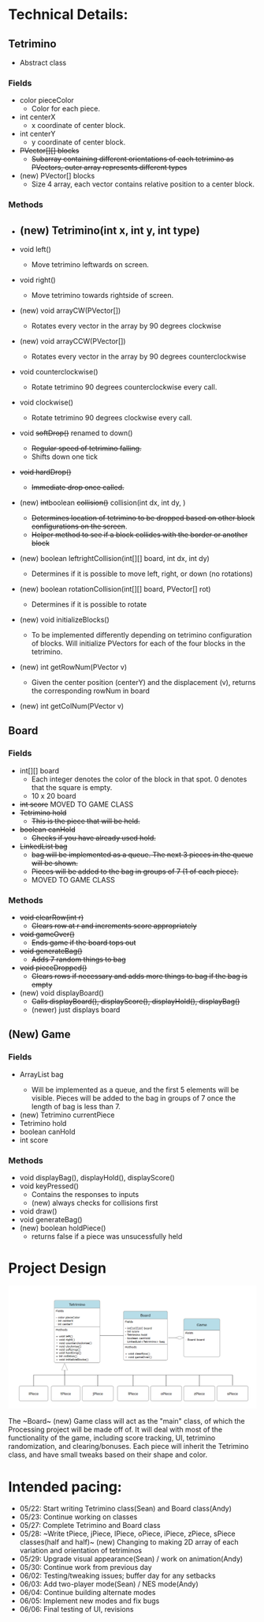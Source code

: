
# Technical Details:

## Tetrimino
- Abstract class
### Fields
- color pieceColor
  - Color for each piece.
- int centerX
  - x coordinate of center block.
- int centerY
  - y coordinate of center block.
- ~~PVector[][] blocks~~
  - ~~Subarray containing different orientations of each tetrimino as PVectors, outer array represents different types~~
- (new) PVector[] blocks
  - Size 4 array, each vector contains relative position to a center block.

### Methods
- (new) Tetrimino(int x, int y, int type)
  - 
- void left()
  - Move tetrimino leftwards on screen.
- void right()
  - Move tetrimino towards rightside of screen.
- (new) void arrayCW(PVector[]) 
  - Rotates every vector in the array by 90 degrees clockwise
- (new) void arrayCCW(PVector[])
  - Rotates every vector in the array by 90 degrees counterclockwise
- void counterclockwise()
  - Rotate tetrimino 90 degrees counterclockwise every call.
- void clockwise()
  - Rotate tetrimino 90 degrees clockwise every call.
- void ~~softDrop()~~ renamed to down()
  - ~~Regular speed of tetrimino falling.~~
  - Shifts down one tick
- ~~void hardDrop()~~
  - ~~Immediate drop once called.~~
- (new) ~~int~~boolean ~~collision()~~ collision(int dx, int dy, )
  - ~~Determines location of tetrimino to be dropped based on other block configurations on the screen~~.
  - ~~Helper method to see if a block collides with the border or another block~~
- (new) boolean leftrightCollision(int[][] board, int dx, int dy) 
  - Determines if it is possible to move left, right, or down (no rotations)
- (new) boolean rotationCollision(int[][] board, PVector[] rot)
  - Determines if it is possible to rotate

- (new) void initializeBlocks()
  - To be implemented differently depending on tetrimino configuration of blocks. Will initialize PVectors for each of the four blocks in the tetrimino.
- (new) int getRowNum(PVector v) 
  - Given the center position (centerY) and the displacement (v), returns the corresponding rowNum in board
- (new) int getColNum(PVector v)

## Board
### Fields
- int[][] board
    - Each integer denotes the color of the block in that spot. 0 denotes that the square is empty.
    - 10 x 20 board
- ~~int score~~ MOVED TO GAME CLASS
- ~~Tetrimino hold~~
    - ~~This is the piece that will be held.~~
- ~~boolean canHold~~
    - ~~Checks if you have already used hold.~~
- ~~LinkedList<Tetrimino> bag~~
    - ~~bag will be implemented as a queue. The next 3 pieces in the queue will be shown.~~
    - ~~Pieces will be added to the bag in groups of 7 (1 of each piece).~~
    - MOVED TO GAME CLASS
### Methods
- ~~void clearRow(int r)~~
    - ~~Clears row at r and increments score appropriately~~
- ~~void gameOver()~~
    - ~~Ends game if the board tops out~~
- ~~void generateBag()~~
    - ~~Adds 7 random things to bag~~
- ~~void pieceDropped()~~
    - ~~Clears rows if necessary and adds more things to bag if the bag is empty~~
- (new) void displayBoard()
    - ~~Calls displayBoard(), displayScore(), displayHold(), displayBag()~~
    - (newer) just displays board

## (New) Game 
### Fields
- ArrayList<Tetrimino> bag
    - Will be implemented as a queue, and the first 5 elements will be visible. Pieces will be added to the bag in groups of 7 once the length of bag is less than 7.
- (new) Tetrimino currentPiece
- Tetrimino hold
- boolean canHold
- int score

### Methods
- void displayBag(), displayHold(), displayScore()
- void keyPressed()
    - Contains the responses to inputs
    - (new) always checks for collisions first
- void draw()
- void generateBag()
- (new) boolean holdPiece()
    - returns false if a piece was unsucessfully held

# Project Design

![UMLDiagram](UMLdiagram.png)

The ~Board~ (new) Game class will act as the "main" class, of which the Processing project will be made off of. It will deal with most of the functionality of the game, including score tracking, UI, tetrimino randomization, and clearing/bonuses. Each piece will inherit the Tetrimino class, and have small tweaks based on their shape and color.

# Intended pacing:

- 05/22: Start writing Tetrimino class(Sean) and Board class(Andy)
- 05/23: Continue working on classes
- 05/27: Complete Tetrimino and Board class
- 05/28: ~Write tPiece, jPiece, lPiece, oPiece, iPiece, zPiece, sPiece classes(half and half)~
         (new) Changing to making 2D array of each variation and orientation of tetriminos
- 05/29: Upgrade visual appearance(Sean) / work on animation(Andy)
- 05/30: Continue work from previous day
- 06/02: Testing/tweaking issues; buffer day for any setbacks
- 06/03: Add two-player mode(Sean) / NES mode(Andy)
- 06/04: Continue building alternate modes
- 06/05: Implement new modes and fix bugs
- 06/06: Final testing of UI, revisions
